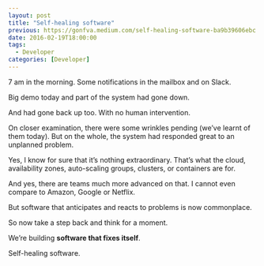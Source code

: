 ```yaml
---
layout: post
title: "Self-healing software"
previous: https://gonfva.medium.com/self-healing-software-ba9b39606ebc
date: 2016-02-19T18:00:00
tags:
  - Developer
categories: [Developer]
---
```


7 am in the morning. Some notifications in the mailbox and on Slack.

Big demo today and part of the system had gone down.

And had gone back up too. With no human intervention.

On closer examination, there were some wrinkles pending (we’ve learnt of them today). But on the whole, the system had responded great to an unplanned problem.

Yes, I know for sure that it’s nothing extraordinary. That’s what the cloud, availability zones, auto-scaling groups, clusters, or containers are for.

And yes, there are teams much more advanced on that. I cannot even compare to Amazon, Google or Netflix.

But software that anticipates and reacts to problems is now commonplace.

So now take a step back and think for a moment.

We’re building **software that fixes itself**.

Self-healing software.
